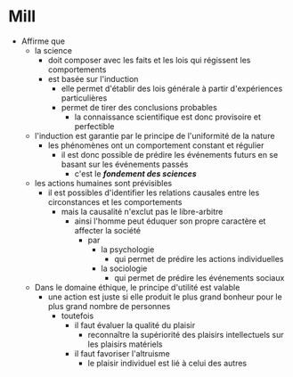 # Mill
- Affirme que
  - la science
    - doit composer avec les faits et les lois qui régissent les comportements
    - est basée sur l'induction
        - elle permet d'établir des lois générale à partir d'expériences particulières
        - permet de tirer des conclusions probables
          - la connaissance scientifique est donc provisoire et perfectible
  - l'induction est garantie par le principe de l'uniformité de la nature
    - les phénomènes ont un comportement constant et régulier
      - il est donc possible de prédire les événements futurs en se basant sur les événements passés 
        - c'est le ***fondement des sciences***
  - les actions humaines sont prévisibles
    - il est possibles d'identifier les relations causales entre les circonstances et les comportements
      - mais la causalité n'exclut pas le libre-arbitre
        - ainsi l'homme peut éduquer son propre caractère et affecter la société
          - par
            - la psychologie
              - qui permet de prédire les actions individuelles
            - la sociologie
              - qui permet de prédire les événements sociaux
  - Dans le domaine éthique, le principe d'utilité est valable
    - une action est juste si elle produit le plus grand bonheur pour le plus grand nombre de personnes
      - toutefois
        - il faut évaluer la qualité du plaisir
          - reconnaître la supériorité des plaisirs intellectuels sur les plaisirs matériels
        - il faut favoriser l'altruisme
          - le plaisir individuel est lié à celui des autres                    
